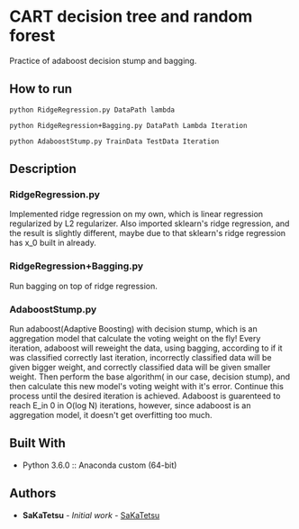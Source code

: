 # CART decision tree and random forest
Practice of adaboost decision stump and bagging.

## How to run

```
python RidgeRegression.py DataPath lambda
```
```
python RidgeRegression+Bagging.py DataPath Lambda Iteration
```
```
python AdaboostStump.py TrainData TestData Iteration
```

## Description

### RidgeRegression.py

Implemented ridge regression on my own, which is linear regression regularized by L2 regularizer. Also imported sklearn's ridge regression, and the result is slightly different, maybe due to that sklearn's ridge regression has x_0 built in already.

### RidgeRegression+Bagging.py

Run bagging on top of ridge regression.

### AdaboostStump.py

Run adaboost(Adaptive Boosting) with decision stump, which is an aggregation model that calculate the voting weight on the fly! Every iteration, adaboost will reweight the data, using bagging, according to if it was classified correctly last iteration, incorrectly classified data will be given bigger weight, and correctly classified data will be given smaller weight. Then perform the base algorithm( in our case, decision stump), and then calculate this new model's voting weight with it's error. Continue this process until the desired iteration is achieved. Adaboost is guarenteed to reach E_in 0 in O(log N) iterations, however, since adaboost is an aggregation model, it doesn't get overfitting too much.

## Built With

* Python 3.6.0 :: Anaconda custom (64-bit)

## Authors

* **SaKaTetsu** - *Initial work* - [SaKaTetsu](https://github.com/SaKaTetsu)